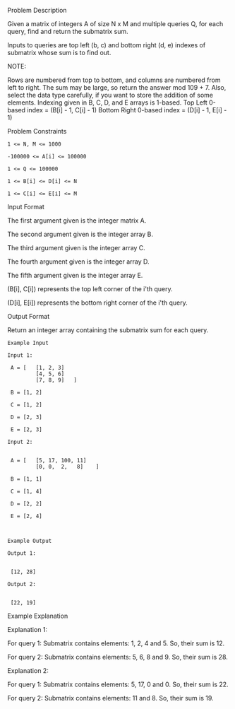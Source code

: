 Problem Description

Given a matrix of integers A of size N x M and multiple queries Q, for each query, find and return the submatrix sum.

Inputs to queries are top left (b, c) and bottom right (d, e) indexes of submatrix whose sum is to find out.

NOTE:

Rows are numbered from top to bottom, and columns are numbered from left to right.
The sum may be large, so return the answer mod 109 + 7.
Also, select the data type carefully, if you want to store the addition of some elements.
Indexing given in B, C, D, and E arrays is 1-based.
Top Left 0-based index = (B[i] - 1, C[i] - 1)
Bottom Right 0-based index = (D[i] - 1, E[i] - 1)


Problem Constraints
    
    1 <= N, M <= 1000
    
    -100000 <= A[i] <= 100000
    
    1 <= Q <= 100000
    
    1 <= B[i] <= D[i] <= N
    
    1 <= C[i] <= E[i] <= M




Input Format

The first argument given is the integer matrix A.

The second argument given is the integer array B.

The third argument given is the integer array C.

The fourth argument given is the integer array D.

The fifth argument given is the integer array E.

(B[i], C[i]) represents the top left corner of the i'th query.

(D[i], E[i]) represents the bottom right corner of the i'th query.




Output Format

Return an integer array containing the submatrix sum for each query.

    
    
    Example Input
    
    Input 1:
    
     A = [   [1, 2, 3]
             [4, 5, 6]
             [7, 8, 9]   ]
    
     B = [1, 2]
    
     C = [1, 2]
    
     D = [2, 3]
    
     E = [2, 3]
    
    Input 2:
    
    
     A = [   [5, 17, 100, 11]
             [0, 0,  2,   8]    ]
    
     B = [1, 1]
    
     C = [1, 4]
    
     D = [2, 2]
    
     E = [2, 4]
    
    
    
    Example Output
    
    Output 1:
    
    
     [12, 28]
    
    Output 2:
    
    
     [22, 19]
    

Example Explanation

Explanation 1:


 For query 1: Submatrix contains elements: 1, 2, 4 and 5. So, their sum is 12.

 For query 2: Submatrix contains elements: 5, 6, 8 and 9. So, their sum is 28.

Explanation 2:


 For query 1: Submatrix contains elements: 5, 17, 0 and 0. So, their sum is 22.

 For query 2: Submatrix contains elements: 11 and 8. So, their sum is 19.

 